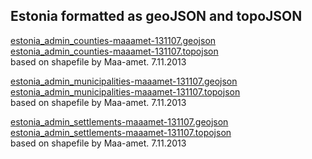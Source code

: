 ## Estonia formatted as geoJSON and topoJSON

[estonia_admin_counties-maaamet-131107.geojson](../blob/master/estonia/administrative/estonia_admin_counties-maaamet-131107.geojson)  
[estonia_admin_counties-maaamet-131107.topojson](../blob/master/estonia/administrative/estonia_admin_counties-maaamet-131107.topojson)  
based on shapefile by Maa-amet. 7.11.2013

[estonia_admin_municipalities-maaamet-131107.geojson](../blob/master/estonia/administrative/estonia_admin_municipalities-maaamet-131107.geojson)  
[estonia_admin_municipalities-maaamet-131107.topojson](../blob/master/estonia/administrative/estonia_admin_municipalities-maaamet-131107.topojson)  
based on shapefile by Maa-amet. 7.11.2013

[estonia_admin_settlements-maaamet-131107.geojson](../blob/master/estonia/administrative/estonia_admin_settlements-maaamet-131107.geojson)  
[estonia_admin_settlements-maaamet-131107.topojson](../blob/master/estonia/administrative/estonia_admin_settlements-maaamet-131107.topojson)  
based on shapefile by Maa-amet. 7.11.2013